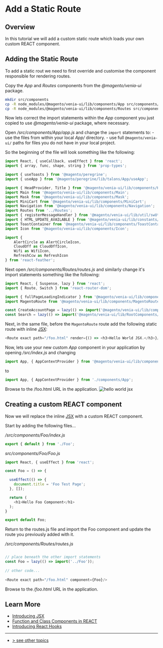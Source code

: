 # Add a Static Route

## Overview

In this tutorial we will add a custom static route which loads your own custom REACT component.

## Adding the Static Route
 
To add a static rout we need to first override and customise the component responsible for rendering routes.

Copy the _App_ and _Routes_ components from the _@magento/venia-ui_ package.

```bash
mkdir src/components
cp -R node_modules/@magento/venia-ui/lib/components/App src/components/
cp -R node_modules/@magento/venia-ui/lib/components/Routes src/components/
```

Now lets correct the import statements within the _App_ component you just copied to use _@magento/venia-ui_ package, where necessary.

Open */src/components/App/app.js* and change the `import` statements to:
    - use the files from within your local *App/* directory.
    - use full `@magento/venia-ui/` paths for files you do not have in your local project.

So the beginning of the file will look something like the following:

```javascript
import React, { useCallback, useEffect } from 'react';
import { array, func, shape, string } from 'prop-types';

import { useToasts } from '@magento/peregrine';
import { useApp } from '@magento/peregrine/lib/talons/App/useApp';

import { HeadProvider, Title } from '@magento/venia-ui/lib/components/Head';
import Main from '@magento/venia-ui/lib/components/Main';
import Mask from '@magento/venia-ui/lib/components/Mask';
import MiniCart from '@magento/venia-ui/lib/components/MiniCart';
import Navigation from '@magento/venia-ui/lib/components/Navigation';
import Routes from '../Routes';
import { registerMessageHandler } from '@magento/venia-ui/lib/util/swUtils';
import { HTML_UPDATE_AVAILABLE } from '@magento/venia-ui/lib/constants/swMessageTypes';
import ToastContainer from '@magento/venia-ui/lib/components/ToastContainer';
import Icon from '@magento/venia-ui/lib/components/Icon';

import {
    AlertCircle as AlertCircleIcon,
    CloudOff as CloudOffIcon,
    Wifi as WifiIcon,
    RefreshCcw as RefreshIcon
} from 'react-feather';
```

Next open */src/components/Routes/routes.js* and similarly change it's import statements something like the following:
```javascript
import React, { Suspense, lazy } from 'react';
import { Route, Switch } from 'react-router-dom';

import { fullPageLoadingIndicator } from '@magento/venia-ui/lib/components/LoadingIndicator';
import MagentoRoute from '@magento/venia-ui/lib/components/MagentoRoute';

const CreateAccountPage = lazy(() => import('@magento/venia-ui/lib/components/CreateAccountPage'));
const Search = lazy(() => import('@magento/venia-ui/lib/RootComponents/Search'));
```

Next, in the same file, before the `MagentoRoute` route add the following static route with inline [JSX]:

```javascript
<Route exact path="/foo.html" render={() => <h3>Hello World JSX.</h3>}/>
```

Now, lets use your new custom _App_ component in your application by opening */src/index.js* and changing

```javascript
import App, { AppContextProvider } from '@magento/venia-ui/lib/components/App';
```
to
```javascript
import App, { AppContextProvider } from './components/App';
```

Browse to the /foo.html URL in the application.
![hello world jsx][]

## Creating a custom REACT component

Now we will replace the inline [JSX] with a custom REACT component.

Start by adding the following files...

*/src/components/Foo/index.js*
```javascript
export { default } from './Foo';
```

*src/components/Foo/Foo.js*
```javascript
import React, { useEffect } from 'react';

const Foo = () => {

  useEffect(() => {
    document.title = 'Foo Test Page';
  }, []);

  return (
    <h1>Hello Foo Component</h1>
  );
}

export default Foo;
```

Return to the routes.js file and import the Foo component and update the route you previously added with it.

*/src/components/Routes/routes.js*
```javascript

// place beneath the other import statements
const Foo = lazy(() => import('../Foo'));
 
// other code...
 
<Route exact path="/foo.html" component={Foo}/>
```

Browse to the _/foo.html_ URL in the application. 

## Learn More

-   [Introducing JSX][]
-   [Function and Class Components in REACT][]
-   [Introducing React Hooks][]

---
- [> see other topics](../../README.md#topics)

[JSX]: https://reactjs.org/docs/introducing-jsx.html
[Link]: https://knowbody.github.io/react-router-docs/api/Link.html
[Introducing JSX]: https://reactjs.org/docs/introducing-jsx.html
[Function and Class Components in REACT]: https://reactjs.org/docs/components-and-props.html#function-and-class-components
[Introducing React Hooks]: https://reactjs.org/docs/hooks-intro.html
[hello world jsx]: ./images/hello-world-jsx.png
